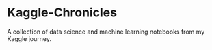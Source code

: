 # Kaggle-Chronicles
A collection of data science and machine learning notebooks from my Kaggle journey.
